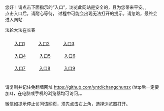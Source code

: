 您好！请点击下面指示的“入口”，浏览此网站是安全的，且为您带来平安。。 <br/>
点击入口后，请耐心等待， 过程中可能会出现无法打开的提示，请忽略，最终会进入网站. </br>

法轮大法在长春<br/>
<div style="padding:10px"><a style="margin:20px" target="_blank" href="https://d3novqv18mh7vx.cloudfront.net/2Qpsp?lpcurv" id="ccLink1" rel="nofollow">入口1</a> <a target="_blank" style="margin:20px" href="https://d17xig3ip0wzln.cloudfront.net/2Qpsp?djxqvbzx" id="ccLink2" rel="nofollow">入口2</a> <a style="margin:20px" target="_blank" href="https://d3lbgcs1o7ljqm.cloudfront.net/2Qpsp?sciecl" id="ccLink3" rel="nofollow">入口3</a></div>

<div style="padding:10px" ><a style="margin:20px" target="_blank" href="https://d3novqv18mh7vx.cloudfront.net/2Qpsp?lpcurv" id="ccLink4" rel="nofollow">入口4</a> <a style="margin:20px" href="https://d17xig3ip0wzln.cloudfront.net/2Qpsp?djxqvbzx" target="_blank" id="ccLink5" rel="nofollow">入口5</a> <a style="margin:20px" href="https://d3lbgcs1o7ljqm.cloudfront.net/2Qpsp?sciecl" target="_blank" id="ccLink6" rel="nofollow">入口6</a></div>

<div style="padding:10px"><a style="margin:20px" target="_blank" href="https://d3novqv18mh7vx.cloudfront.net/2Qpsp?lpcurv" id="ccLink7" rel="nofollow">入口7</a> <a style="margin:20px" href="https://d17xig3ip0wzln.cloudfront.net/2Qpsp?djxqvbzx" target="_blank" id="ccLink8" rel="nofollow">入口8</a> <a style="margin:20px" target="_blank" href="https://d3lbgcs1o7ljqm.cloudfront.net/2Qpsp?sciecl" id="ccLink9" rel="nofollow">入口9</a></div>

<br/>



请复制并记住免翻墙网址 https://github.com/yntd/changchunzx (http后一定要加s)，在电脑或手机的浏览器均可访问。。<br/>

微信如提示停止访问该网页，须先点击右上角，选择浏览器打开。

